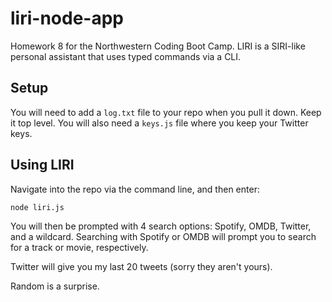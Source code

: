 # liri-node-app
Homework 8 for the Northwestern Coding Boot Camp. LIRI is a SIRI-like personal assistant that uses typed commands via a CLI.

## Setup
You will need to add a `log.txt` file to your repo when you pull it down. Keep it top level. You will also need a `keys.js` file where you keep your Twitter keys.

## Using LIRI
Navigate into the repo via the command line, and then enter:

`node liri.js`

You will then be prompted with 4 search options: Spotify, OMDB, Twitter, and a wildcard.
Searching with Spotify or OMDB will prompt you to search for a track or movie, respectively.

Twitter will give you my last 20 tweets (sorry they aren't yours).

Random is a surprise.